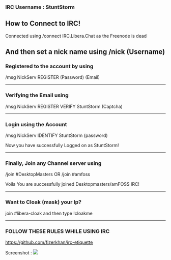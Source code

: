 ### IRC Username : StuntStorm

## How to Connect to IRC!

Connected using /connect IRC.Libera.Chat as the Freenode is dead

And then set a nick name using /nick (Username)
------------------------------------------------- 
### Registered to the account by using

/msg NickServ REGISTER (Password) (Email)
 
------------------------------------------------- 
### Verifying the Email using

/msg NickServ REGISTER VERIFY StuntStorm (Captcha)

------------------------------------------------- 
### Login using the Account

/msg NickServ IDENTIFY StuntStorm (password)

  
  
Now you have successfully Logged on as StuntStorm!

------------------------------------------------- 
  
### Finally, Join any Channel server using 
/join #DesktopMasters
OR
/join #amfoss

  
  
Voila You are successfully joined Desktopmasters/amFOSS IRC!

------------------------------------------------- 
### Want to Cloak (mask) your Ip? 
 
join #libera-cloak and then type !cloakme
 
------------------------------------------------- 
### FOLLOW THESE RULES WHILE USING IRC

https://github.com/fizerkhan/irc-etiquette
  
Screenshot : 
<img src="https://i.imgur.com/rn0SKBp.png"> 
  
  
  
  
